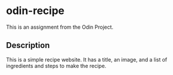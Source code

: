 # odin-recipe 
This is an assignment from the Odin Project.
## Description
This is a simple recipe website. It has a title, an image, and a list of ingredients and steps to make the recipe.
